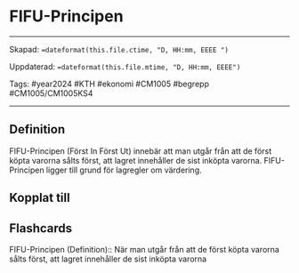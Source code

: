 # FIFU-Principen

---

Skapad: `=dateformat(this.file.ctime, "D, HH:mm, EEEE ")`

Uppdaterad: `=dateformat(this.file.mtime, "D, HH:mm, EEEE")`

Tags: #year2024 #KTH #ekonomi #CM1005 #begrepp #CM1005/CM1005KS4

---

## Definition

FIFU-Principen (Först In Först Ut) innebär att man utgår från att de först köpta varorna sålts först, att lagret innehåller de sist inköpta varorna. FIFU-Principen ligger till grund för lagregler om värdering.

## Kopplat till

## Flashcards

FIFU-Principen (Definition):: När man utgår från att de först köpta varorna sålts först, att lagret innehåller de sist inköpta varorna
<!--SR:!2024-03-19,15,290!2024-03-17,13,290-->
